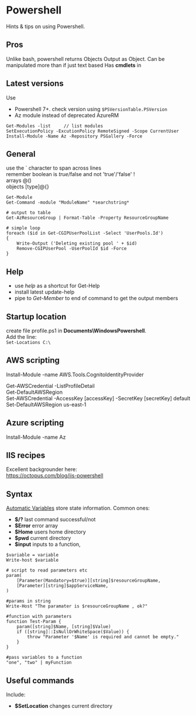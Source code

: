 # Powershell
Hints & tips on using Powershell. 

## Pros
Unlike bash, powershell returns Objects
Output as Object. Can be manipulated more than if just text based 
Has **cmdlets** in

## Latest versions
Use
- Powershell 7+. check version using ```$PSVersionTable.PSVersion```
- Az module instead of deprecated AzureRM
```
Get-Modules -list     // list modules
SetExecutionPolicy -ExcutionPolicy RemoteSigned -Scope CurrentUser
Install-Module -Name Az -Repository PSGallery -Force
```

## General
use the ` character to span across lines  
remember boolean is $true/$false and not 'true'/'false' !  
arrays @()  
objects [type]@{}  

```
Get-Module  
Get-Command -module "ModuleName" *searchstring*  

# output to table
Get-AzResourceGroup | Format-Table -Property ResourceGroupName  

# simple loop
foreach ($id in Get-CGIPUserPoolList -Select 'UserPools.Id')  
{   
    Write-Output ('Deleting existing pool ' + $id)  
    Remove-CGIPUserPool -UserPoolId $id -Force  
}   
```

## Help
- use *help* as a shortcut for Get-Help  
- install latest update-help
- pipe to *Get-Member* to end of command to get the output members

## Startup location
create file profile.ps1 in **Documents\WindowsPowershell**. \
Add the line: \
`
Set-Locations C:\
`

## AWS scripting
Install-Module -name AWS.Tools.CognitoIdentityProvider

Get-AWSCredential -ListProfileDetail  
Get-DefaultAWSRegion  
Set-AWSCredential -AccessKey [accessKey] -SecretKey [secretKey] default  
Set-DefaultAWSRegion us-east-1  

## Azure scripting
Install-Module -name Az  

## IIS recipes
Excellent backgrounder here:  
https://octopus.com/blog/iis-powershell

## Syntax
[Automatic Variables](https://learn.microsoft.com/en-us/powershell/module/microsoft.powershell.core/about/about_automatic_variables?view=powershell-7.5) store state information. Common ones:
- **$/?** last command successful/not  
- **$Error** error array  
- **$Home** users home directory  
- **$pwd** current directory  
- **$input** inputs to a function, 

```
$variable = variable
Write-host $variable
```

```
# script to read parameters etc
param(
    [Parameter(Mandatory=$true)][string]$resourceGroupName,
    [Parameter][string]$appServiceName,
)

#params in string
Write-Host "The paramater is $resourceGroupName , ok?"

#function with parameters
function Test-Param {
	param([string]$Name, [string]$Value)
	if ([string]::IsNullOrWhiteSpace($Value)) {
		throw "Parameter '$Name' is required and cannot be empty."
	}
}

#pass variables to a function 
"one", "two" | myFunction
```

## Useful commands  
Include:  
- **$SetLocation** changes current directory  

